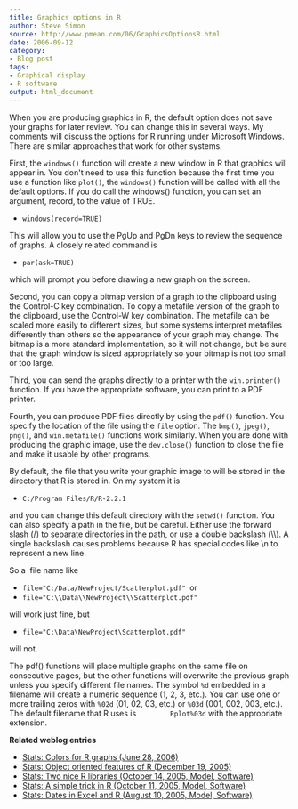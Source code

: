 ```yaml
---
title: Graphics options in R
author: Steve Simon
source: http://www.pmean.com/06/GraphicsOptionsR.html
date: 2006-09-12
category:
- Blog post
tags:
- Graphical display
- R software
output: html_document
---
```

When you are producing graphics in R, the default option does not save
your graphs for later review. You can change this in several ways. My
comments will discuss the options for R running under Microsoft Windows.
There are similar approaches that work for other systems.

First, the `windows()` function will create a new window in R that
graphics will appear in. You don\'t need to use this function because
the first time you use a function like `plot()`, the `windows()`
function will be called with all the default options. If you do call the
windows() function, you can set an argument, record, to the value of
TRUE.

-   `windows(record=TRUE)`

This will allow you to use the PgUp and PgDn keys to review the sequence
of graphs. A closely related command is

-   `par(ask=TRUE)`

which will prompt you before drawing a new graph on the screen.

Second, you can copy a bitmap version of a graph to the clipboard using
the Control-C key combination. To copy a metafile version of the graph
to the clipboard, use the Control-W key combination. The metafile can be
scaled more easily to different sizes, but some systems interpret
metafiles differently than others so the appearance of your graph may
change. The bitmap is a more standard implementation, so it will not
change, but be sure that the graph window is sized appropriately so your
bitmap is not too small or too large.

Third, you can send the graphs directly to a printer with the
`win.printer()` function. If you have the appropriate software, you can
print to a PDF printer.

Fourth, you can produce PDF files directly by using the `pdf()`
function. You specify the location of the file using the `file` option.
The `bmp()`, `jpeg()`, `png()`, and `win.metafile()` functions work
similarly. When you are done with producing the graphic image, use the
`dev.close()` function to close the file and make it usable by other
programs.

By default, the file that you write your graphic image to will be stored
in the directory that R is stored in. On my system it is

-   `C:/Program Files/R/R-2.2.1`

and you can change this default directory with the `setwd()` function.
You can also specify a path in the file, but be careful. Either use the
forward slash (/) to separate directories in the path, or use a double
backslash (\\\\). A single backslash causes problems because R has
special codes like \\n to represent a new line.

So a  file name like

-   `file="C:/Data/NewProject/Scatterplot.pdf" `or
-   `file="C:\\Data\\NewProject\\Scatterplot.pdf" `

will work just fine, but

-   `file="C:\Data\NewProject\Scatterplot.pdf"`

will not.

The pdf() functions will place multiple graphs on the same file on
consecutive pages, but the other functions will overwrite the previous
graph unless you specify different file names. The symbol `%d` embedded
in a filename will create a numeric sequence (1, 2, 3, etc.). You can
use one or more trailing zeros with `%02d` (01, 02, 03, etc.) or `%03d`
(001, 002, 003, etc.). The default filename that R uses is
`        Rplot%03d` with the appropriate extension.

**Related weblog entries**

-   [Stats: Colors for R graphs (June 28, 2006)](ColorsForR.html)
-   [Stats: Object oriented features of R (December
    19, 2005)](http://www.childrensmercy.org/stats/weblog2005/ObjectOrientedR.asp)
-   [Stats: Two nice R libraries (October 14, 2005, Model,
    Software)](http://www.childrensmercy.org/stats/weblog2005/LibrariesR.asp)
-   [Stats: A simple trick in R (October 11, 2005, Model,
    Software)](http://www.childrensmercy.org/stats/weblog2005/TrickR.asp)
-   [Stats: Dates in Excel and R (August 10, 2005, Model,
    Software)](http://www.childrensmercy.org/stats/weblog2005/DatesInR.asp)
